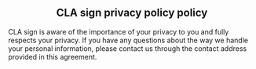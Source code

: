 ## <center>CLA sign privacy policy policy</center>
CLA sign is aware of the importance of your privacy to you and fully respects your privacy. If you have any questions about the way we handle your personal information, please contact us through the contact address provided in this agreement.
